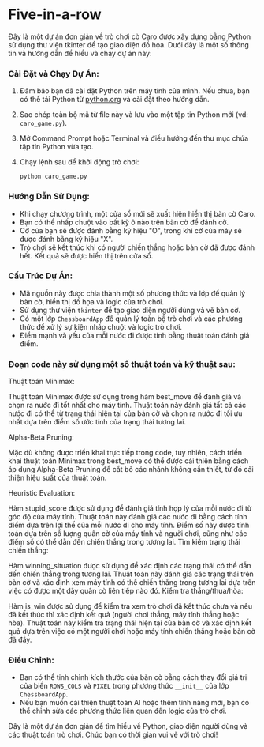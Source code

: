# Five-in-a-row
Đây là một dự án đơn giản về trò chơi cờ Caro được xây dựng bằng Python sử dụng thư viện tkinter để tạo giao diện đồ họa. Dưới đây là một số thông tin và hướng dẫn để hiểu và chạy dự án này:

### Cài Đặt và Chạy Dự Án:
1. Đảm bảo bạn đã cài đặt Python trên máy tính của mình. Nếu chưa, bạn có thể tải Python từ [python.org](https://www.python.org/) và cài đặt theo hướng dẫn.
2. Sao chép toàn bộ mã từ file này và lưu vào một tập tin Python mới (vd: `caro_game.py`).
3. Mở Command Prompt hoặc Terminal và điều hướng đến thư mục chứa tập tin Python vừa tạo.
4. Chạy lệnh sau để khởi động trò chơi:

    ```
    python caro_game.py
    ```

### Hướng Dẫn Sử Dụng:
- Khi chạy chương trình, một cửa sổ mới sẽ xuất hiện hiển thị bàn cờ Caro.
- Bạn có thể nhấp chuột vào bất kỳ ô nào trên bàn cờ để đánh cờ.
- Cờ của bạn sẽ được đánh bằng ký hiệu "O", trong khi cờ của máy sẽ được đánh bằng ký hiệu "X".
- Trò chơi sẽ kết thúc khi có người chiến thắng hoặc bàn cờ đã được đánh hết. Kết quả sẽ được hiển thị trên cửa sổ.

### Cấu Trúc Dự Án:
- Mã nguồn này được chia thành một số phương thức và lớp để quản lý bàn cờ, hiển thị đồ họa và logic của trò chơi.
- Sử dụng thư viện `tkinter` để tạo giao diện người dùng và vẽ bàn cờ.
- Có một lớp `ChessboardApp` để quản lý toàn bộ trò chơi và các phương thức để xử lý sự kiện nhấp chuột và logic trò chơi.
- Điểm mạnh và yếu của mỗi nước đi được tính bằng thuật toán đánh giá điểm.
### Đoạn code này sử dụng một số thuật toán và kỹ thuật sau:

Thuật toán Minimax:

Thuật toán Minimax được sử dụng trong hàm best_move để đánh giá và chọn ra nước đi tốt nhất cho máy tính.
Thuật toán này đánh giá tất cả các nước đi có thể từ trạng thái hiện tại của bàn cờ và chọn ra nước đi tối ưu nhất dựa trên điểm số ước tính của trạng thái tương lai.

Alpha-Beta Pruning:

Mặc dù không được triển khai trực tiếp trong code, tuy nhiên, cách triển khai thuật toán Minimax trong best_move có thể được cải thiện bằng cách áp dụng Alpha-Beta Pruning để cắt bỏ các nhánh không cần thiết, từ đó cải thiện hiệu suất của thuật toán.

Heuristic Evaluation:

Hàm stupid_score được sử dụng để đánh giá tính hợp lý của mỗi nước đi từ góc độ của máy tính.
Thuật toán này đánh giá các nước đi bằng cách tính điểm dựa trên lợi thế của mỗi nước đi cho máy tính. Điểm số này được tính toán dựa trên số lượng quân cờ của máy tính và người chơi, cũng như các điểm số có thể dẫn đến chiến thắng trong tương lai.
Tìm kiếm trạng thái chiến thắng:

Hàm winning_situation được sử dụng để xác định các trạng thái có thể dẫn đến chiến thắng trong tương lai.
Thuật toán này đánh giá các trạng thái trên bàn cờ và xác định xem máy tính có thể chiến thắng trong tương lai dựa trên việc có được một dãy quân cờ liên tiếp nào đó.
Kiểm tra thắng/thua/hòa:

Hàm is_win được sử dụng để kiểm tra xem trò chơi đã kết thúc chưa và nếu đã kết thúc thì xác định kết quả (người chơi thắng, máy tính thắng hoặc hòa).
Thuật toán này kiểm tra trạng thái hiện tại của bàn cờ và xác định kết quả dựa trên việc có một người chơi hoặc máy tính chiến thắng hoặc bàn cờ đã đầy.

### Điều Chỉnh:
- Bạn có thể tinh chỉnh kích thước của bàn cờ bằng cách thay đổi giá trị của biến `ROWS_COLS` và `PIXEL` trong phương thức `__init__` của lớp `ChessboardApp`.
- Nếu bạn muốn cải thiện thuật toán AI hoặc thêm tính năng mới, bạn có thể chỉnh sửa các phương thức liên quan đến logic của trò chơi.

Đây là một dự án đơn giản để tìm hiểu về Python, giao diện người dùng và các thuật toán trò chơi. Chúc bạn có thời gian vui vẻ với trò chơi!
